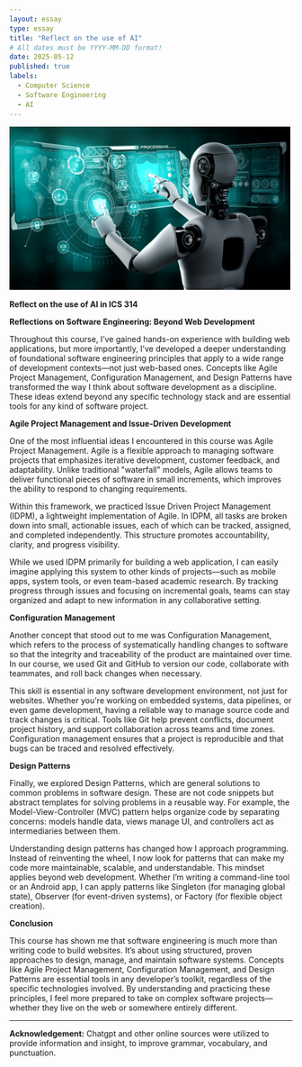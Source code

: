 ```yaml
---
layout: essay
type: essay
title: "Reflect on the use of AI"
# All dates must be YYYY-MM-DD format!
date: 2025-05-12
published: true
labels:
  - Computer Science
  - Software Engineering
  - AI
---
```


<img width="500px" class="rounded mx-auto d-block" src="../img/ai.png">

**Reflect on the use of AI in ICS 314**

**Reflections on Software Engineering: Beyond Web Development**

Throughout this course, I’ve gained hands-on experience with building web applications, but more importantly, I’ve developed a deeper understanding of foundational software engineering principles that apply to a wide range of development contexts—not just web-based ones. Concepts like Agile Project Management, Configuration Management, and Design Patterns have transformed the way I think about software development as a discipline. These ideas extend beyond any specific technology stack and are essential tools for any kind of software project.

**Agile Project Management and Issue-Driven Development**

One of the most influential ideas I encountered in this course was Agile Project Management. Agile is a flexible approach to managing software projects that emphasizes iterative development, customer feedback, and adaptability. Unlike traditional "waterfall" models, Agile allows teams to deliver functional pieces of software in small increments, which improves the ability to respond to changing requirements.

Within this framework, we practiced Issue Driven Project Management (IDPM), a lightweight implementation of Agile. In IDPM, all tasks are broken down into small, actionable issues, each of which can be tracked, assigned, and completed independently. This structure promotes accountability, clarity, and progress visibility.

While we used IDPM primarily for building a web application, I can easily imagine applying this system to other kinds of projects—such as mobile apps, system tools, or even team-based academic research. By tracking progress through issues and focusing on incremental goals, teams can stay organized and adapt to new information in any collaborative setting.

**Configuration Management**

Another concept that stood out to me was Configuration Management, which refers to the process of systematically handling changes to software so that the integrity and traceability of the product are maintained over time. In our course, we used Git and GitHub to version our code, collaborate with teammates, and roll back changes when necessary.

This skill is essential in any software development environment, not just for websites. Whether you're working on embedded systems, data pipelines, or even game development, having a reliable way to manage source code and track changes is critical. Tools like Git help prevent conflicts, document project history, and support collaboration across teams and time zones. Configuration management ensures that a project is reproducible and that bugs can be traced and resolved effectively.

**Design Patterns**

Finally, we explored Design Patterns, which are general solutions to common problems in software design. These are not code snippets but abstract templates for solving problems in a reusable way. For example, the Model-View-Controller (MVC) pattern helps organize code by separating concerns: models handle data, views manage UI, and controllers act as intermediaries between them.

Understanding design patterns has changed how I approach programming. Instead of reinventing the wheel, I now look for patterns that can make my code more maintainable, scalable, and understandable. This mindset applies beyond web development. Whether I’m writing a command-line tool or an Android app, I can apply patterns like Singleton (for managing global state), Observer (for event-driven systems), or Factory (for flexible object creation).

**Conclusion**

This course has shown me that software engineering is much more than writing code to build websites. It’s about using structured, proven approaches to design, manage, and maintain software systems. Concepts like Agile Project Management, Configuration Management, and Design Patterns are essential tools in any developer’s toolkit, regardless of the specific technologies involved. By understanding and practicing these principles, I feel more prepared to take on complex software projects—whether they live on the web or somewhere entirely different.

---

**Acknowledgement:** Chatgpt and other online sources were utilized to provide information and insight, to improve grammar, vocabulary, and punctuation. 
